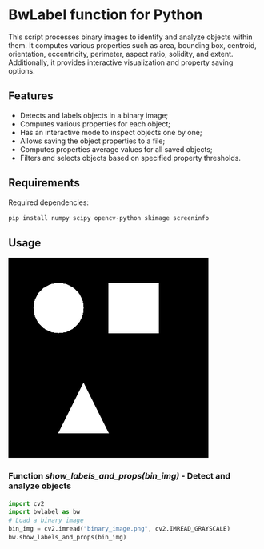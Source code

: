 # BwLabel function for Python

This script processes binary images to identify and analyze objects within them. It computes various properties such as area, bounding box, centroid, orientation, eccentricity, perimeter, aspect ratio, solidity, and extent. Additionally, it provides 
interactive visualization and property saving options.

## Features

- Detects and labels objects in a binary image;
- Computes various properties for each object;
- Has an interactive mode to inspect objects one by one;
- Allows saving the object properties to a file;
- Computes properties average values for all saved objects;
- Filters and selects objects based on specified property thresholds.

## Requirements

Required dependencies:

```sh
pip install numpy scipy opencv-python skimage screeninfo
```

## Usage

![Example image - binary_image.png](binary_image.png)

### Function ***show_labels_and_props(bin_img)*** - Detect and analyze objects
```py
import cv2
import bwlabel as bw
# Load a binary image
bin_img = cv2.imread("binary_image.png", cv2.IMREAD_GRAYSCALE)
bw.show_labels_and_props(bin_img)

